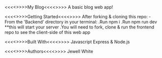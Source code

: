<<<<>>>>My Blog<<<<>>>>
A basic blog web app!

<<<<>>>>Getting Started<<<<>>>>
After forking & cloning this repo:
    -From the 'Backend' directory in your terminal:
        .Run npm i
        .Run npm run dev **this will start your server
        .You will need to fork, clone & run the frontend repo to see the client-side of this web app

<<<<>>>>Built With<<<<>>>>
Javascript
Express & Node.js

<<<<>>>>Authors<<<<>>>>
Jewell White

